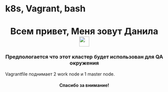# k8s, Vagrant, bash
<h1 align="center"> Всем привет, Меня зовут Данила
<img src="https://github.com/blackcater/blackcater/raw/main/images/Hi.gif" height="32"/></h1>
<h3 align="center"> Предпологается что этот кластер будет использован для QA окружения</h3>
Vagrantfile поднимает 2 work node и 1 master node.
<h4 align="center">Спасибо за внимание! </h4>

